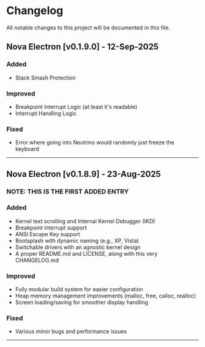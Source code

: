 # Changelog

All notable changes to this project will be documented in this file.

## Nova Electron [v0.1.9.0] - 12-Sep-2025
### Added
- Stack Smash Protection
### Improved
- Breakpoint Interrupt Logic (at least it's readable)
- Interrupt Handling Logic
### Fixed
- Error where going into Neutrino would randomly just freeze the keyboard

---

## Nova Electron [v0.1.8.9] - 23-Aug-2025
### NOTE: THIS IS THE FIRST ADDED ENTRY
### Added
- Kernel text scrolling and Internal Kernel Debugger (IKD)
- Breakpoint interrupt support
- ANSI Escape Key support
- Bootsplash with dynamic naming (e.g., XP, Vista)
- Switchable drivers with an agnostic kernel design
- A proper README.md and LICENSE, along with this very CHANGELOG.md

### Improved
- Fully modular build system for easier configuration
- Heap memory management improvements (malloc, free, calloc, realloc)
- Screen loading/saving for smoother display handling

### Fixed
- Various minor bugs and performance issues

---
